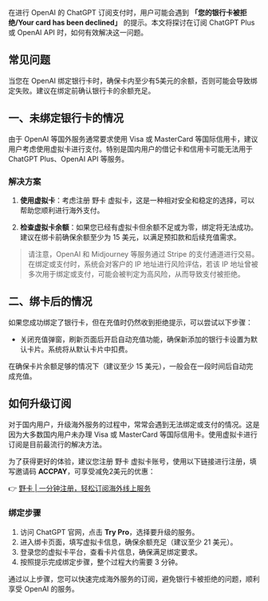 在进行 OpenAI 的 ChatGPT 订阅支付时，用户可能会遇到 **「您的银行卡被拒绝/Your card has been declined」** 的提示。本文将探讨在订阅 ChatGPT Plus 或 OpenAI API 时，如何有效解决这一问题。

## 常见问题

当您在 OpenAI 绑定银行卡时，确保卡内至少有5美元的余额，否则可能会导致绑定失败。建议在绑定前确认银行卡的余额充足。

## 一、未绑定银行卡的情况

由于 OpenAI 等国外服务通常要求使用 Visa 或 MasterCard 等国际信用卡，建议用户考虑使用虚拟卡进行支付。特别是国内用户的借记卡和信用卡可能无法用于 ChatGPT Plus、OpenAI API 等服务。

### 解决方案

1. **使用虚拟卡**：考虑注册 野卡 虚拟卡，这是一种相对安全和稳定的选择，可以帮助您顺利进行海外支付。
   
2. **检查虚拟卡余额**：如果您已经有虚拟卡但余额不足或为零，绑定将无法成功。建议在绑卡前确保余额至少为 15 美元，以满足预扣款和后续充值需求。

> 请注意，OpenAI 和 Midjourney 等服务通过 Stripe 的支付通道进行交易。在绑定或支付时，系统会对客户的 IP 地址进行风险评估，若该 IP 地址曾被多次用于绑定或支付，可能会被判定为高风险，从而导致支付被拒绝。

## 二、绑卡后的情况

如果您成功绑定了银行卡，但在充值时仍然收到拒绝提示，可以尝试以下步骤：

- 关闭充值弹窗，刷新页面后开启自动充值功能，确保新添加的银行卡设置为默认卡片。系统将从默认卡片中扣费。

在确保卡片余额足够的情况下（建议至少 15 美元），一般会在一段时间后自动完成充值。

## 如何升级订阅

对于国内用户，升级海外服务的过程中，常常会遇到无法绑定或支付的情况。这是因为大多数国内用户未办理 Visa 或 MasterCard 等国际信用卡。使用虚拟卡进行订阅是目前最流行的解决方法。

为了获得更好的体验，建议您注册 野卡 虚拟卡账号，使用以下链接进行注册，填写邀请码 **ACCPAY**，可享受减免2美元的优惠：

👉 [野卡 | 一分钟注册，轻松订阅海外线上服务](https://bit.ly/bewildcard)

### 绑定步骤

1. 访问 ChatGPT 官网，点击 **Try Pro**，选择要升级的服务。
2. 进入绑卡页面，填写虚拟卡信息，确保余额充足（建议至少 21 美元）。
3. 登录您的虚拟卡平台，查看卡片信息，确保满足绑定要求。
4. 按照提示完成绑定步骤，整个过程大约需要 3 分钟。

通过以上步骤，您可以快速完成海外服务的订阅，避免银行卡被拒绝的问题，顺利享受 OpenAI 的服务。